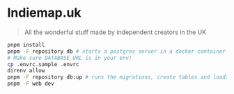 # Indiemap.uk

> All the wonderful stuff made by independent creators in the UK

```sh
pnpm install
pnpm -F repository db # starts a postgres server in a docker container
# Make sure DATABASE_URL is in your env!
cp .envrc.sample .envrc
direnv allow
pnpm -F repository db:up # runs the migrations, create tables and loads town data
pnpm -F web dev
```
